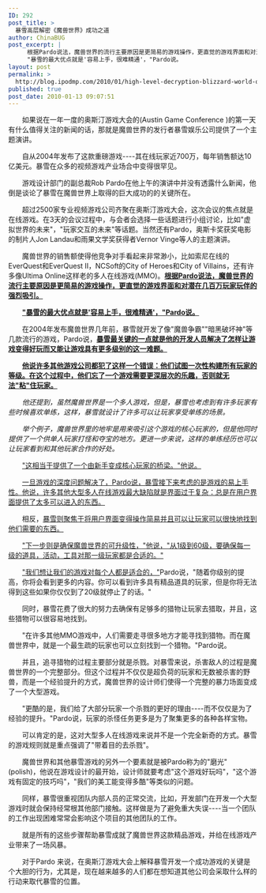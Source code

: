 ```yaml
---
ID: 292
post_title: >
  暴雪高层解密《魔兽世界》成功之道
author: ChinaBUG
post_excerpt: |
  　　根据Pardo说法，魔兽世界的流行主要原因是更简易的游戏操作，更直觉的游戏界面和对潜在几百万玩家玩伴的强烈吸引。
  　　"暴雪的最大优点就是'容易上手，很难精通'，"Pardo说。
layout: post
permalink: >
  http://blog.ipodmp.com/2010/01/high-level-decryption-blizzard-world-of-warcraft-road-to-success.html
published: true
post_date: 2010-01-13 09:07:51
---
```

　　如果说在一年一度的奥斯汀游戏大会的(Austin Game Conference )的第一天有什么值得关注的新闻的话，那就是魔兽世界的发行者暴雪娱乐公司提供了一个主题演讲。

　　自从2004年发布了这款重磅游戏----其在线玩家近700万，每年销售额达10亿美元。暴雪在众多的视频游戏产业场合中变得很罕见。

　　游戏设计部门的副总裁Rob Pardo在他上午的演讲中并没有透露什么新闻，他倒是谈论了暴雪在魔兽世界上取得的巨大成功的的关键所在。

　　超过2500家专业视频游戏公司齐聚在奥斯汀游戏大会，这次会议的焦点就是在线游戏。在3天的会议过程中，与会者会选择一些话题进行小组讨论，比如"虚拟世界的未来"，"玩家交互的未来"等话题。当然还有Pardo，奥斯卡奖获奖电影的制片人Jon Landau和雨果文学奖获得者Vernor Vinge等人的主题演讲。

　　魔兽世界的销售额使得他竞争对手看起来非常渺小，比如索尼在线的EverQuest和EverQuest II，NCSoft的City of Heroes和City of Villains，还有许多像Ultima Online这样老的多人在线游戏(MMO)。<span style="text-decoration: underline;"><strong>根据Pardo说法，魔兽世界的流行主要原因是更简易的游戏操作，更直觉的游戏界面和对潜在几百万玩家玩伴的强烈吸引。</strong></span>

　　<span style="text-decoration: underline;"><strong>"暴雪的最大优点就是'容易上手，很难精通'，"Pardo说。</strong></span>

　　在2004年发布魔兽世界几年前，暴雪就开发了像"魔兽争霸""暗黑破坏神"等几款流行的游戏，Pardo说，<span style="text-decoration: underline;"><strong>暴雪最关键的一点就是他的开发人员解决了怎样让游戏变得好玩而又能让游戏具有更多级别的这一难题。</strong></span>

　　<span style="text-decoration: underline;"><strong>他说许多其他游戏公司都犯了这样一个错误：他们试图一次性构建所有玩家的等级。在这个过程中，他们忘了一个游戏需要更深层次的乐趣，否则就无法"粘"住玩家。</strong></span>

　　<em>他还提到，虽然魔兽世界是一个多人游戏，但是，暴雪也考虑到有许多玩家有些时候喜欢单练，这样，暴雪就设计了许多可以让玩家享受单练的场景。</em>

<em>　　举个例子，魔兽世界里的地牢是用来吸引这个游戏的核心玩家的，但是他同时提供了一个供单人玩家打怪和夺宝的地方。更进一步来说，这样的单练经历也可以让玩家看到和其他玩家合作的好处。</em>

　　<span style="text-decoration: underline;">"这相当于提供了一个由新手变成核心玩家的桥梁。"他说。</span>

　　<span style="text-decoration: underline;">一旦游戏的深度问题解决了，Pardo说，暴雪接下来考虑的是游戏的易上手性。他说，许多其他大型多人在线游戏最大缺陷就是界面过于复杂：总是在用户界面提供了太多可以进入的东西。</span>

　　相反，<span style="text-decoration: underline;">暴雪则聚焦于将用户界面变得操作简易并且可以让玩家可以很快地找到他们需要的东西。</span>

　　<span style="text-decoration: underline;">"下一步则是确保魔兽世界的可升级性，"他说，"从1级到60级，要确保每一级的道具，活动，工具对那一级玩家都是合适的。"</span>

　　<span style="text-decoration: underline;">"我们想让我们的游戏对每个人都是适合的，"</span>Pardo说，"随着你级别的提高，你将会看到更多的内容。你可以看到许多具有精品道具的玩家，但是你将无法得到这些如果你仅仅到了20级就停止了的话。"

　　同时，暴雪花费了很大的努力去确保有足够多的猎物让玩家去猎取，并且，这些猎物可以很容易地找到。

　　"在许多其他MMO游戏中，人们需要走寻很多地方才能寻找到猎物。而在魔兽世界中，就是一个最生疏的玩家也可以立刻找到一个猎物。"Pardo说。

　　并且，追寻猎物的过程主要部分就是杀戮。对暴雪来说，杀害敌人的过程是魔兽世界的一个完整部分。但这个过程并不仅仅是超负荷的玩家和无数被杀害的野兽，而是一个经验提升的方式，魔兽世界的设计师们使得一个完整的暴力场面变成了一个大型游戏。

　　"更酷的是，我们给了大部分玩家一个杀戮的更好的理由----而不仅仅是为了经验的提升。"Pardo说，玩家的杀怪任务更多是为了聚集更多的各种各样宝物。

　　可以肯定的是，这对大型多人在线游戏来说并不是一个完全新奇的方式。暴雪的游戏规则就是重点强调了"带着目的去杀戮"。

　　魔兽世界和其他暴雪游戏的另外一个要素就是被Pardo称为的"磨光"(polish)，他说在游戏设计的最开始，设计师就要考虑"这个游戏好玩吗"，"这个游戏有固定的技巧吗"，"我们的美工能变得多酷"等类似的问题。

　　同样，暴雪很重视团队内部人员的正常交流，比如，开发部门在开发一个大型游戏时就会保持经常根其他部门接触。这样做是为了避免重大失误----当一个团队的工作出现困难常常会影响这个项目的其他团队的工作。

　　就是所有的这些步骤帮助暴雪成就了魔兽世界这款精品游戏，并给在线游戏产业带来了一场风暴。

　　对于Pardo 来说，在奥斯汀游戏大会上解释暴雪开发一个成功游戏的关键是个大胆的行为，尤其是，现在越来越多的人们都在想知道其他公司会采取什么样的行动来取代暴雪的位置。